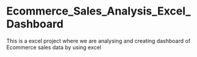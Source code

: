 # Ecommerce_Sales_Analysis_Excel_Dashboard
This is a excel project where we are analysing and creating dashboard of Ecommerce sales data by using excel
